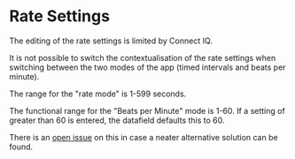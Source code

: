 # Rate Settings

The editing of the rate settings is limited by Connect IQ.

It is not possible to switch the contextualisation of the rate settings when switching between the two modes of the app (timed intervals and beats per minute).

The range for the "rate mode" is 1-599 seconds.

The functional range for the "Beats per Minute" mode is 1-60. If a setting of greater than 60 is entered, the datafield defaults this to 60.

There is an [open issue](https://github.com/adamml/tempo-trainer/issues/4) on this in case a neater alternative solution can be found.

